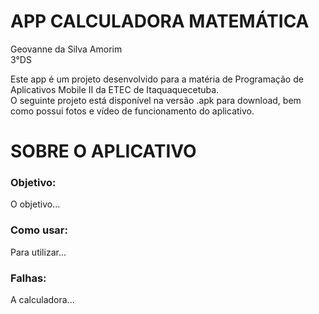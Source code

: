 # APP CALCULADORA MATEMÁTICA
Geovanne da Silva Amorim<br/>
3°DS

Este app é um projeto desenvolvido para a matéria de Programação de Aplicativos Mobile II da ETEC de Itaquaquecetuba.<br/>
O seguinte projeto está disponível na versão .apk para download, bem como possui fotos e vídeo de funcionamento do aplicativo.

<h1>SOBRE O APLICATIVO</h1>
<h3>Objetivo:</h3>
O objetivo...

<h3>Como usar:</h3>
Para utilizar...

<h3>Falhas:</h3>
A calculadora...
